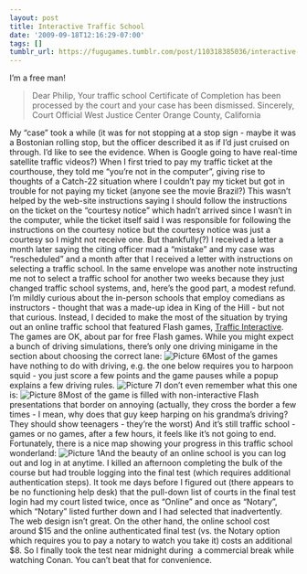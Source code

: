 ```yaml
---
layout: post
title: Interactive Traffic School
date: '2009-09-18T12:16:29-07:00'
tags: []
tumblr_url: https://fugugames.tumblr.com/post/110318385036/interactive-traffic-school
---
```

I’m a free man!

> Dear Philip, Your traffic school Certificate of Completion has been processed by the court and your case has been dismissed. Sincerely, Court Official West Justice Center Orange County, California

My “case” took a while (it was for not stopping at a stop sign - maybe it was a Bostonian rolling stop, but the officer described it as if I’d just cruised on through. I’d like to see the evidence. When is Google going to have real-time satellite traffic videos?) When I first tried to pay my traffic ticket at the courthouse, they told me “you’re not in the computer”, giving rise to thoughts of a Catch-22 situation where I couldn’t pay my ticket but got in trouble for not paying my ticket (anyone see the movie Brazil?) This wasn’t helped by the web-site instructions saying I should follow the instructions on the ticket on the “courtesy notice” which hadn’t arrived since I wasn’t in the computer, while the ticket itself said I was responsible for following the instructions on the courtesy notice but the courtesy notice was just a courtesy so I might not receive one. But thankfully(?) I received a letter a month later saying the citing officer mad a “mistake” and my case was “rescheduled” and a month after that I received a letter with instructions on selecting a traffic school. In the same envelope was another note instructing me not to select a traffic school for another two weeks because they just changed traffic school systems, and, here’s the good part, a modest refund. I’m mildly curious about the in-person schools that employ comedians as instructors - thought that was a made-up idea in King of the Hill - but not that curious. Instead, I decided to make the most of the situation by trying out an online traffic school that featured Flash games, [Traffic Interactive](http://trafficinteractive.com/). The games are OK, about par for free Flash games. While you might expect a bunch of driving simulations, there’s only one driving minigame in the section about choosing the correct lane: ![Picture 6](http://itshardtofondlepenguins.com/wp-content/uploads/2009/09/Picture-6-300x191.png "Picture 6")Most of the games have nothing to do with driving, e.g. the one below requires you to harpoon squid - you just score a few points and the game pauses while a popup explains a few driving rules. ![Picture 7](http://itshardtofondlepenguins.com/wp-content/uploads/2009/09/Picture-7.png "Picture 7")I don’t even remember what this one is: ![Picture 8](http://itshardtofondlepenguins.com/wp-content/uploads/2009/09/Picture-8.png "Picture 8")Most of the game is filled with non-interactive Flash presentations that border on annoying (actually, they cross the border a few times - I mean, why does that guy keep harping on his grandma’s driving? They should show teenagers - they’re the worst) And it’s still traffic school - games or no games, after a few hours, it feels like it’s not going to end. Fortunately, there is a nice map showing your progress in this traffic school wonderland: ![Picture 1](http://itshardtofondlepenguins.com/wp-content/uploads/2009/09/Picture-1-300x203.png "Picture 1")And the beauty of an online school is you can log out and log in at anytime. I killed an afternoon completing the bulk of the course but had trouble logging into the final test (which requires additional authentication steps). It took me days before I figured out (there appears to be no functioning help desk) that the pull-down list of courts in the final test login had my court listed twice, once as “Online” and once as “Notary”, which “Notary” listed further down and I had selected that inadvertently. The web design isn’t great. On the other hand, the online school cost around $15 and the online authenticated final test (vs. the Notary option which requires you to pay a notary to watch you take it) costs an additional $8. So I finally took the test near midnight during&nbsp; a commercial break while watching Conan. You can’t beat that for convenience.
